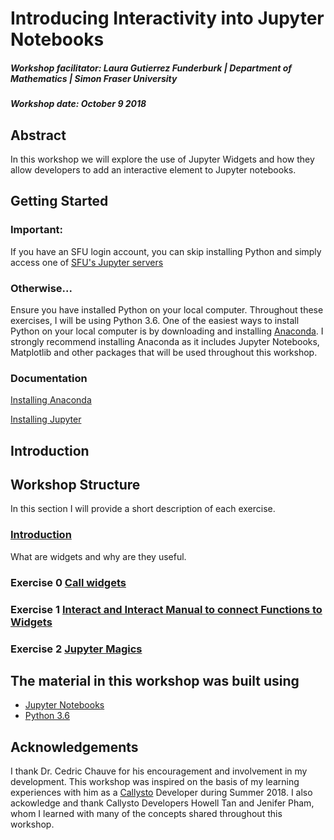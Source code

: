 # Introducing Interactivity into Jupyter Notebooks
##### Workshop facilitator: Laura Gutierrez Funderburk | Department of Mathematics | Simon Fraser University

##### Workshop date: October 9 2018

## Abstract

In this workshop we will explore the use of Jupyter Widgets and how they allow developers to add an interactive element to Jupyter notebooks. 

## Getting Started

### Important: 

If you have an SFU login account, you can skip installing Python and simply access one of [SFU's Jupyter servers](https://sfu.syzygy.ca/)

### Otherwise...

Ensure you have installed Python on your local computer. Throughout these exercises, I will be using Python 3.6. One of the easiest ways to install Python on your local computer is by downloading and installing [Anaconda](https://www.anaconda.com/download/#linux). I strongly recommend installing Anaconda as it includes Jupyter Notebooks, Matplotlib and other packages that will be used throughout this workshop. 

### Documentation

[Installing Anaconda](https://docs.anaconda.com/anaconda/install/#detailed-installation-information)

[Installing Jupyter](http://jupyter.org/install)

## Introduction

## Workshop Structure

In this section I will provide a short description of each exercise. 

### <a href="https://github.com/lfunderburk/Interactive_Jupyter/blob/master/Notebooks/Introduction.ipynb" target="_blank">Introduction</a>
What are widgets and why are they useful. 

### Exercise 0 <a href="https://github.com/lfunderburk/Interactive_Jupyter/blob/master/Notebooks/Jupyter_Widgets.ipynb">Call widgets </a>

### Exercise 1 <a href="https://github.com/lfunderburk/Interactive_Jupyter/blob/master/Notebooks/Jupyter_Widgets_Function.ipynb">Interact and Interact Manual to connect Functions to Widgets </a>

### Exercise 2 <a href="https://github.com/lfunderburk/Interactive_Jupyter/blob/master/Notebooks/Jupyter_Magics.ipynb">Jupyter Magics </a>


## The material in this workshop was built using

* <a href="http://jupyter.org/" target="_blank">Jupyter Notebooks</a>
* <a href="https://www.python.org/downloads/release/python-360/" target="_blank">Python 3.6</a>

## Acknowledgements

I thank Dr. Cedric Chauve for his encouragement and involvement in my development. This workshop was inspired on the basis of my learning experiences with him as a <a href="https://callysto.ca/">Callysto</a> Developer during Summer 2018. I also ackowledge and thank Callysto Developers Howell Tan and Jenifer Pham, whom I learned with many of the concepts shared throughout this workshop. 
